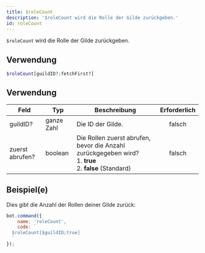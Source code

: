 ```yaml
---
title: $roleCount
description: '$roleCount wird die Rolle der Gilde zurückgeben.'
id: roleCount
---
```


`$roleCount` wird die Rolle der Gilde zurückgeben.

## Verwendung

```php
$roleCount[guildID?;fetchFirst?]
```

## Verwendung

| Feld            | Typ        | Beschreibung                                                                                                                   | Erforderlich |
| --------------- | ---------- | ------------------------------------------------------------------------------------------------------------------------------ |:------------:|
| guildID?        | ganze Zahl | Die ID der Gilde.                                                                                                              |    falsch    |
| zuerst abrufen? | boolean    | Die Rollen zuerst abrufen, bevor die Anzahl zurückgegeben wird?  <br /> 1. **true** <br /> 2. **false** (Standard) |    falsch    |

## Beispiel(e)

Dies gibt die Anzahl der Rollen deiner Gilde zurück:

```javascript
bot.command({
    name: 'roleCount',
    code: `
  $roleCount[$guildID;true]
  `
});
```